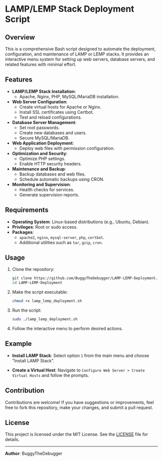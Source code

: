 
# LAMP/LEMP Stack Deployment Script

## Overview

This is a comprehensive Bash script designed to automate the deployment, configuration, and maintenance of LAMP or LEMP stacks. It provides an interactive menu system for setting up web servers, database servers, and related features with minimal effort.

## Features

- **LAMP/LEMP Stack Installation**:
  - Apache, Nginx, PHP, MySQL/MariaDB installation.
- **Web Server Configuration**:
  - Create virtual hosts for Apache or Nginx.
  - Install SSL certificates using Certbot.
  - Test and reload configurations.
- **Database Server Management**:
  - Set root passwords.
  - Create new databases and users.
  - Secure MySQL/MariaDB.
- **Web Application Deployment**:
  - Deploy web files with permission configuration.
- **Optimization and Security**:
  - Optimize PHP settings.
  - Enable HTTP security headers.
- **Maintenance and Backup**:
  - Backup databases and web files.
  - Schedule automatic backups using CRON.
- **Monitoring and Supervision**:
  - Health checks for services.
  - Generate supervision reports.

## Requirements

- **Operating System**: Linux-based distributions (e.g., Ubuntu, Debian).
- **Privileges**: Root or sudo access.
- **Packages**:
  - `apache2`, `nginx`, `mysql-server`, `php`, `certbot`.
  - Additional utilities such as `tar`, `gzip`, `cron`.

## Usage

1. Clone the repository:
   ```bash
   git clone https://github.com/BuggyTheDebugger/LAMP-LEMP-Deployment.git
   cd LAMP-LEMP-Deployment
   ```

2. Make the script executable:
   ```bash
   chmod +x lamp_lemp_deployment.sh
   ```

3. Run the script:
   ```bash
   sudo ./lamp_lemp_deployment.sh
   ```

4. Follow the interactive menu to perform desired actions.

## Example

- **Install LAMP Stack**:
  Select option `1` from the main menu and choose "Install LAMP Stack".

- **Create a Virtual Host**:
  Navigate to `Configure Web Server > Create Virtual Hosts` and follow the prompts.

## Contribution

Contributions are welcome! If you have suggestions or improvements, feel free to fork this repository, make your changes, and submit a pull request.

## License

This project is licensed under the MIT License. See the [LICENSE](LICENSE) file for details.

---

**Author**: BuggyTheDebugger
